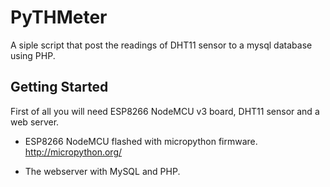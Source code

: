 # PyTHMeter
A siple script that post the readings of DHT11 sensor to a mysql database using PHP.

## Getting Started
First of all you will need ESP8266 NodeMCU v3 board, DHT11 sensor and a web server.

* ESP8266 NodeMCU flashed with micropython firmware.
http://micropython.org/

* The webserver with MySQL and PHP.
